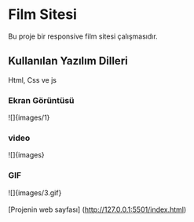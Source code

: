 # Film Sitesi

Bu proje bir responsive  film sitesi çalışmasıdır.

## Kullanılan Yazılım Dilleri

Html, Css ve js

### Ekran Görüntüsü

![]{images/1}

### video

![]{images}


### GIF

![]{images/3.gif}
<br/>
<br/>
[Projenin web sayfası] (http://127.0.0.1:5501/index.html)
